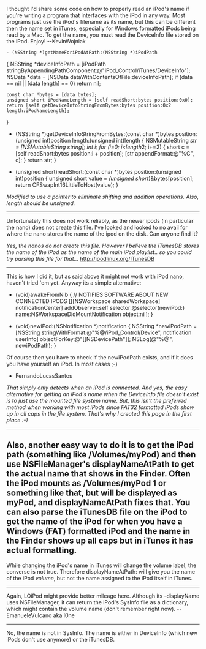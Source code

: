 

I thought I'd share some code on how to properly read an iPod's name if you're writing a program that interfaces with the iPod in any way. Most programs just use the iPod's filename as its name, but this can be different then the name set in iTunes, especially for Windows formatted iPods being read by a Mac. To get the name, you must read the D<nowiki/>eviceInfo file stored on the iPod. Enjoy! --KevinWojniak

    - (NSString *)getNameForiPodAtPath:(NSString *)iPodPath
{
	NSString *deviceInfoPath = [iPodPath stringByAppendingPathComponent:@"iPod_Control/iTunes/DeviceInfo"];
	NSData *data = [NSData dataWithContentsOfFile:deviceInfoPath];
	if (data == nil || [data length] == 0)
		return nil;

	const char *bytes = [data bytes];
	unsigned short iPodNameLength = [self readShort:bytes position:0x0];
	return [self getDeviceInfoStringFromBytes:bytes position:0x2 length:iPodNameLength];
}

- (NSString *)getDeviceInfoStringFromBytes:(const char *)bytes position:(unsigned int)position length:(unsigned int)length
{
	NSMutableString *str = [NSMutableString string];
	int i;
	for (i=0; i<length*2; i+=2)
	{
		short c = [self readShort:bytes position:i + position];
		[str appendFormat:@"%C", c];
	}
	return str;
}

- (unsigned short)readShort:(const char *)bytes position:(unsigned int)position
{
	unsigned short value = *(unsigned short*)&bytes[position];
	return CFSwapInt16LittleToHost(value);
}


*Modified to use a pointer to eliminate shifting and addition operations.  Also, length should be unsigned.*


------
Unfortunately this does not work reliably, as the newer ipods (in particular the nano) does not create this file.  I've looked and looked to no avail for where the nano stores the name of the ipod on the disk. Can anyone find it?

*Yes, the nanos do not create this file. However I believe the iTunesDB stores the name of the iPod as the name of the main iPod playlist.. so you could try parsing this file for that...* http://ipodlinux.org/ITunesDB

----

This is how I did it, but as said above it might not work with iPod nano, haven't tried 'em yet. Anyway its a simple alternative:

    
- (void)awakeFromNib
{
	// NOTIFIES SOFTWARE ABOUT NEW CONNECTED IPODS
	[[[NSWorkspace sharedWorkspace] notificationCenter] addObserver:self selector:@selector(newiPod:) name:NSWorkspaceDidMountNotification object:nil];
}


- (void)newiPod:(NSNotification *)notification
{
	NSString *newiPodPath = [NSString stringWithFormat:@"%@/iPod_Control/Device", notification userInfo] objectForKey:@"[[NSDevicePath"]];
       NSLog(@"%@", newiPodPath);
}


Of course then you have to check if the newiPodPath exists, and if it does you have yourself an iPod. In most cases ;-)
- FernandoLucasSantos

*That simply only detects when an iPod is connected. And yes, the easy alternative for getting an iPod's name when the DeviceInfo file doesn't exist is to just use the mounted file system name. But, this isn't the preferred method when working with most iPods since FAT32 formatted iPods show up in all caps in the file system. That's why I created this page in the first place :-)*

----

Also, another easy way to do it is to get the iPod path (something like /Volumes/myPod) and then use NSFileManager's displayNameAtPath to get the actual name that shows in the Finder. Often the iPod mounts as /Volumes/myPod 1 or something like that, but will be displayed as myPod, and displayNameAtPath fixes that. You can also parse the iTunesDB file on the iPod to get the name of the iPod for when you have a Windows (FAT) formatted iPod and the name in the Finder shows up all caps but in iTunes it has actual formatting.
----
While changing the iPod's name in iTunes will change the volume label, the converse is not true. Therefore     displayNameAtPath: will give you the name of the iPod *volume*, but not the name assigned to the iPod itself in iTunes.

----

Again, LOiPod might provide better mileage here. Although its -displayName uses NSFileManager, it can return the iPod's SysInfo file as a dictionary, which might contain the volume name (don't remember right now). -- EmanueleVulcano aka l0ne

----

No, the name is not in SysInfo. The name is either in DeviceInfo (which new iPods don't use anymore) or the iTunesDB.
